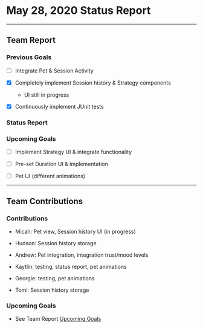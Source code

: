 <h1>May 28, 2020 Status Report</h1>

--- 

<h2>Team Report</h2>
<h3>Previous Goals</h3>

- [ ] Integrate Pet & Session Activity

- [x] Completely implement Session history & Strategy components
  - UI still in progress 

- [x] Continuously implement JUnit tests 

<h3>Status Report</h3>



<h3>Upcoming Goals</h3>

- [ ] Implement Strategy UI & integrate functionality 

- [ ] Pre-set Duration UI & implementation

- [ ] Pet UI (different animations)

--- 
<h2>Team Contributions</h2>
<h3>Contributions</h3>

- Micah: Pet view, Session history UI (in progress)

- Hudson: Session history storage

- Andrew: Pet integration, integration trust/mood levels

- Kaytlin: testing, status report, pet animations

- Georgie: testing, pet animations

- Tomi: Session history storage

<h3>Upcoming Goals</h3>

- See Team Report [Upcoming Goals](https://github.com/haciim/study_buddy_2020/new/master/status_reports#upcoming-goals)
